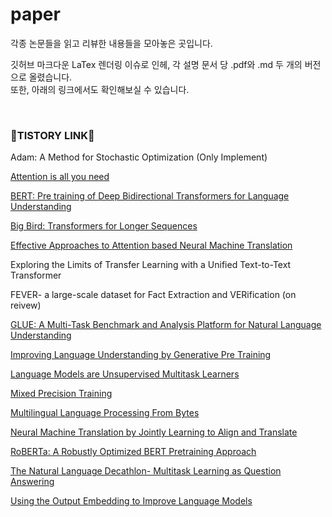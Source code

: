 # paper
각종 논문들을 읽고 리뷰한 내용들을 모아놓은 곳입니다.


깃허브 마크다운 LaTex 렌더링 이슈로 인헤, 각 설명 문서 당 .pdf와 .md 두 개의 버전으로 올렸습니다.  
또한, 아래의 링크에서도 확인해보실 수 있습니다.

  
    
<br>

### 🚀TISTORY LINK🚀
Adam: A Method for Stochastic Optimization (Only Implement)

[Attention is all you need](https://gbdai.tistory.com/46)  

[BERT: Pre training of Deep Bidirectional Transformers for Language Understanding](https://gbdai.tistory.com/50)  

[Big Bird: Transformers for Longer Sequences  ](https://gbdai.tistory.com/60)

[Effective Approaches to Attention based Neural Machine Translation](https://gbdai.tistory.com/45)  

Exploring the Limits of Transfer Learning with a Unified Text-to-Text Transformer

FEVER- a large-scale dataset for Fact Extraction and VERification (on reivew)  

[GLUE: A Multi-Task Benchmark and Analysis Platform for Natural Language Understanding](https://gbdai.tistory.com/51)  

[Improving Language Understanding by Generative Pre Training](https://gbdai.tistory.com/49)  

[Language Models are Unsupervised Multitask Learners](https://gbdai.tistory.com/57)

[Mixed Precision Training](https://gbdai.tistory.com/40)  

[Multilingual Language Processing From Bytes](https://gbdai.tistory.com/58)  

[Neural Machine Translation by Jointly Learning to Align and Translate](https://gbdai.tistory.com/44)  

[RoBERTa: A Robustly Optimized BERT Pretraining Approach](https://gbdai.tistory.com/52)

[The Natural Language Decathlon- Multitask Learning as Question Answering](https://gbdai.tistory.com/56)

[Using the Output Embedding to Improve Language Models](https://gbdai.tistory.com/48)  

